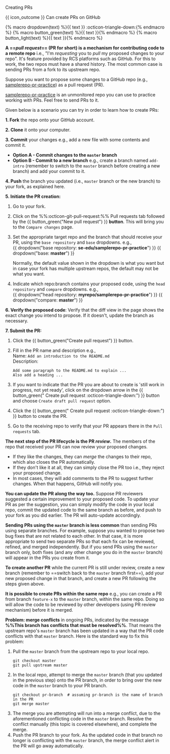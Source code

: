 <span id="title">Creating PRs</span>

<span id="outcomes">{{ icon_outcome }} Can create PRs on GitHub</span>

{% macro dropdown(text) %}<span class="btn btn-light border">{{ text }} :octicon-triangle-down:</span>{% endmacro %}
{% macro button_green(text) %}<span class="btn btn-success ps-1 pe-1 pb-0 pt-0">{{ text }}</span>{% endmacro %}
{% macro button_light(text) %}<span class="btn btn-light ps-1 pe-1 pb-0 pt-0 border">{{ text }}</span>{% endmacro %}

<div id="body">

**A ==_pull request_== (PR for short) is a mechanism for contributing code to a remote repo** i.e., "I'm _requesting_ you to _pull_ my proposed changes to your repo". It's feature provided by RCS platforms such as GitHub. For this to work, the two repos must have a shared history. The most common case is sending PRs from a fork to its <tooltip content="_upstream_ repo is a repo you forked from">upstream</tooltip> repo.

Suppose you want to propose some changes to a GitHub repo (e.g., [samplerepo-pr-practice](https://github.com/se-edu/samplerepo-pr-practice)) as a pull request (PR).

<box type="tip" seamless>

[samplerepo-pr-practice](https://github.com/se-edu/samplerepo-pr-practice) is an unmonitored repo you can use to practice working with PRs. Feel free to send PRs to it.
</box>

Given below is a scenario you can try in order to learn how to create PRs:

**1. Fork** the repo onto your GitHub account.

**2. Clone** it onto your computer.

**3. Commit** your changes e.g., add a new file with some contents and commit it.
* **Option A - Commit changes to the `master` branch**
* **Option B - Commit to a new branch** e.g., create a branch named `add-intro` (remember to switch to the `master` branch before creating a new branch) and add your commit to it.

**4. Push** the branch you updated (i.e., `master` branch or the new branch) to your fork, as explained <trigger trigger="click" for="modal:createPr-pushBranch">here</trigger>.

<modal large header="Git & GitHub → Remote Branches →" id="modal:createPr-pushBranch">
  <include src="../remoteBranches/text.md#body"/>
</modal>

**5. Initiate the PR creation:**

1. Go to your fork.
1. Click on the <span class="tab">%%:octicon-git-pull-request:%% Pull requests</span> tab followed by the {{ button_green("New pull request") }} **button**. This will bring you to the `Compare changes` page.
1. Set the appropriate target repo and the branch that should receive your PR, using the `base repository` and `base` dropdowns. e.g.,<br>
   {{ dropdown("base repository: **se-edu/samplerepo-pr-practice**") }} {{ dropdown("base: **master**") }}<br>

   <box type="info" seamless>

   Normally, the default value shown in the dropdown is what you want but in case your fork has <popover content="e.g., the repo you forked from is also a fork of a another repo, which means both of those are considered upstream repos of your fork">multiple upstream repos</popover>, the default may not be what you want.

   </box>
1. Indicate which repo:branch contains your proposed code, using the `head repository` and `compare` dropdowns. e.g.,<br>
  {{ dropdown("head repository: **myrepo/samplerepo-pr-practice**") }} {{ dropdown("compare: **master**") }}<br>

**6. Verify the proposed code**: Verify that the diff view in the page shows the exact change you intend to propose. If it doesn't, <tooltip content="commit the new code and push to the branch">update the branch</tooltip> as necessary.

**7. Submit the PR:**

<span id="submit-the-pr">

1. Click the {{ button_green("Create pull request") }} button.

1. Fill in the PR name and description e.g.,<br>
   Name: `Add an introduction to the README.md`<br>
   Description:
   ```{.no-line-numbers}
   Add some paragraph to the README.md to explain ...
   Also add a heading ...
   ```
1. If you want to indicate that the PR you are about to create is 'still work in progress, not yet ready', click on the dropdown arrow in the {{ button_green(" Create pull request :octicon-triangle-down:") }} button and choose `Create draft pull request` option.
1. Click the {{ button_green(" Create pull request :octicon-triangle-down:") }} button to create the PR.<br>
1. Go to the receiving repo to verify that your PR appears there in the `Pull requests` tab.
</span>


**The next step of the PR lifecycle is the PR _review_.** The members of the repo that received your PR can now review your proposed changes.
* If they like the changes, they can _merge_ the changes to their repo, which also closes the PR automatically.
* If they don't like it at all, they can simply close the PR too i.e., they reject your proposed change.
* In most cases, they will add comments to the PR to suggest further changes. When that happens, GitHub will notify you.

**You can update the PR along the way too.** Suppose PR reviewers suggested a certain improvement to your proposed code. To update your PR as per the suggestion, you can simply modify the code in your local repo, commit the updated code to the same branch as before, and push to your fork as you did earlier. The PR will auto-update accordingly.

**Sending PRs using the `master` branch is less common** than sending PRs using separate branches. For example, suppose you wanted to propose two bug fixes that are not related to each other. In that case, it is more appropriate to send two separate PRs so that each fix can be reviewed, refined, and merged independently. But if you send PRs using the `master` branch only, both fixes (and any other change you do in the `master` branch) will appear in the PRs you create from it.

**To create another PR** while the current PR is still under review, create a new branch (remember to ==switch back to the `master` branch first==), add your new proposed change in that branch, and create a new PR following the steps given above.

**It is possible to create PRs within the same repo** e.g., you can create a PR from branch `feature-x` to the `master` branch, within the same repo. Doing so will allow the code to be reviewed by other developers (using PR review mechanism) before it is merged.

**Problem: merge conflicts** in ongoing PRs, indicated by the message **%%This branch has conflicts that must be resolved%%**. That means the upstream repo's `master` branch has been updated in a way that the PR code conflicts with that `master` branch. Here is the standard way to fix this problem:
1. Pull the `master` branch from the upstream repo to your local repo.
   ```{.no-line-numbers}
   git checkout master
   git pull upstream master
   ```
1. In the local repo, attempt to merge the `master` branch (that you updated in the previous step) onto the PR branch, in order to bring over the new code in the `master` branch to your PR branch.
   ```{.no-line-numbers}
   git checkout pr-branch  # assuming pr-branch is the name of branch in the PR
   git merge master
   ```
1. The merge you are attempting will run into a merge conflict, due to the aforementioned conflicting code in the `master` branch.
   Resolve the conflict manually (this topic is covered <trigger trigger="click" for="modal:createPr-mergeConflicts">elsewhere</trigger>), and complete the merge.
1. Push the PR branch to your fork. As the updated code in that branch no longer is conflicting with the `master` branch, the merge conflict alert in the PR will go away automatically.

<modal large header="Git & GitHub → Dealing with merge conflicts →" id="modal:createPr-mergeConflicts">
<include src="../mergeConflicts/text.md"/>
</modal>

</div>

<div id="extras">
<include src="resourcesPanel.md" boilerplate/>
</div>
